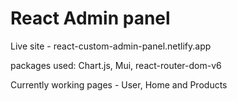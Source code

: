 # React Admin panel

Live site - react-custom-admin-panel.netlify.app

packages used: Chart.js, Mui, react-router-dom-v6

Currently working pages - User, Home and Products

